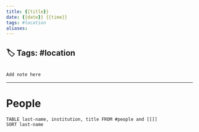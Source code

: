 ```yaml
---
title: {{title}}
date: {{date}} {{time}}
tags: #location
aliases: 
---
```


## 🏷 Tags: #location

```ad-note

Add note here

```

***
# People
```dataview
TABLE last-name, institution, title FROM #people and [[]]
SORT last-name
```

